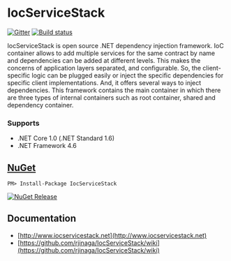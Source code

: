 # IocServiceStack

[![Gitter](https://badges.gitter.im/IocServiceStack/Lobby.svg)](https://gitter.im/IocServiceStack/IocServiceStack)   [![Build status](https://ci.appveyor.com/api/projects/status/bylhcbchnjas953q?svg=true)](https://ci.appveyor.com/project/rjinaga/iocservicestack)

IocServiceStack is open source .NET dependency injection framework. IoC container allows to add multiple services for the same contract by name and dependencies can be added at different levels. This makes the concerns of application layers separated, and configurable. So, the client-specific logic can be plugged easily or inject the specific dependencies for specific client implementations. And, it offers several ways to inject dependencies. This framework contains the main container in which there are three types of internal containers such as root container, shared and dependency container.

### Supports
- .NET Core 1.0 (.NET Standard 1.6)
- .NET Framework 4.6

## [NuGet](https://www.nuget.org/packages/IocServiceStack/)
```
PM> Install-Package IocServiceStack 
```
[![NuGet Release](https://img.shields.io/badge/nuget-v2.0.2-blue.svg)](https://www.nuget.org/packages/IocServiceStack/)

## Documentation 

- [http://www.iocservicestack.net](http://www.iocservicestack.net)
- [https://github.com/rjinaga/IocServiceStack/wiki](https://github.com/rjinaga/IocServiceStack/wiki)
